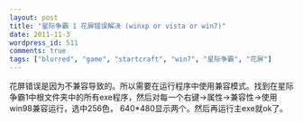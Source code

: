 ```yaml
---
layout: post
title: "星际争霸 1 花屏错误解决 (winxp or vista or win7)"
date: 2011-11-3
wordpress_id: 511
comments: true
tags: ["blurred", "game", "startcraft", "win7", "星际争霸", "花屏"]
---
```

<meta name="_su_rich_snippet_type" content="none" />
<meta name="_edit_last" content="1" />
<meta name="_su_description" content="星际争霸花屏错误解决" />
<meta name="views" content="72" />
<meta name="_su_keywords" content="星际争霸,花屏,解决" />
<meta name="_su_title" content="星际争霸 花屏 win7" />
花屏错误是因为不兼容导致的。所以需要在运行程序中使用兼容模式。找到在星际争霸1中根文件夹中的所有exe程序，然后对每一个右键->属性->兼容性->使用win98兼容运行，选中256色， 640*480显示两个。然后再运行主exe就ok了。
